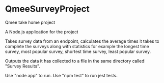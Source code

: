 # QmeeSurveyProject
Qmee take home project


A Node.js application for the project

Takes survey data from an endpoint, calculates the average times it takes to complete the surveys along with statistics for example the longest time survey, most popular survey,
shortest time survey, least popular survey.

Outputs the data it has collected to a file in the same directory called "Survey Results".

Use "node app" to run.
Use "npm test" to run jest tests.
